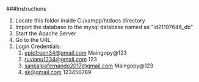 ###Instructions

1) Locate this folder inside C:/xampp/htdocs directory
2) Import the database to the mysql database named as "id21197646_db"
3) Start the Apache Server
4) Go to the URL 
5) Login Credentials:
   1) epicfreen34@gmail.com Maingopy@123
   2) ruvianu1234@gmail.com 123
   3) sankalpafernando2017@gmail.com Maingopy@123
   4) sk@gmail.com 123456789